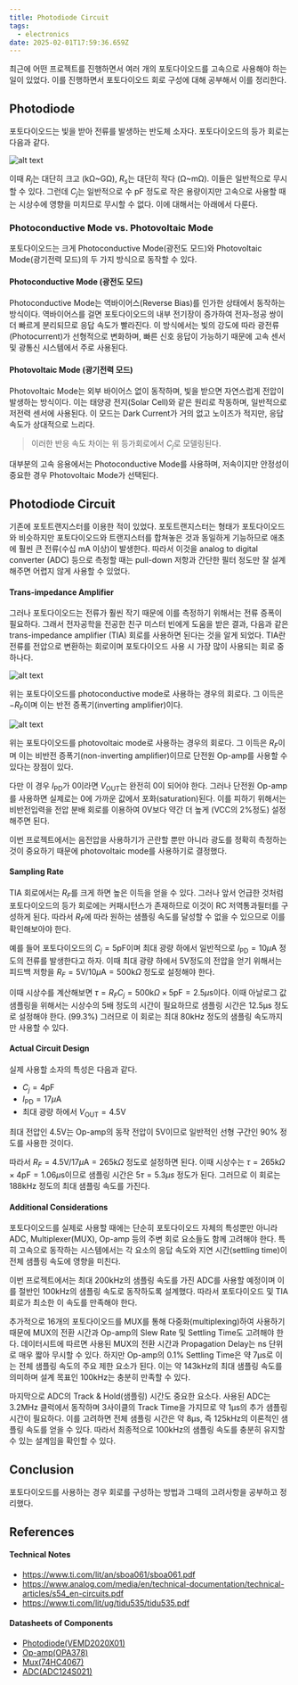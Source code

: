```yaml
---
title: Photodiode Circuit
tags:
  - electronics
date: 2025-02-01T17:59:36.659Z
---
```


최근에 어떤 프로젝트를 진행하면서 여러 개의 포토다이오드를 고속으로 사용해야 하는 일이 있었다. 이를 진행하면서 포토다이오드 회로 구성에 대해 공부해서 이를 정리한다.

## Photodiode

포토다이오드는 빛을 받아 전류를 발생하는 반도체 소자다. 포토다이오드의 등가 회로는 다음과 같다.

![alt text](image.png)

이때 $R_j$는 대단히 크고 (kΩ~GΩ), $R_s$는 대단히 작다 (Ω~mΩ). 이들은 일반적으로 무시할 수 있다. 그런데 $C_j$는 일반적으로 수 pF 정도로 작은 용량이지만 고속으로 사용할 때는 시상수에 영향을 미치므로 무시할 수 없다. 이에 대해서는 아래에서 다룬다.

### Photoconductive Mode vs. Photovoltaic Mode

포토다이오드는 크게 Photoconductive Mode(광전도 모드)와 Photovoltaic Mode(광기전력 모드)의 두 가지 방식으로 동작할 수 있다.

#### Photoconductive Mode (광전도 모드)

Photoconductive Mode는 역바이어스(Reverse Bias)를 인가한 상태에서 동작하는 방식이다. 역바이어스를 걸면 포토다이오드의 내부 전기장이 증가하여 전자-정공 쌍이 더 빠르게 분리되므로 응답 속도가 빨라진다. 이 방식에서는 빛의 강도에 따라 광전류(Photocurrent)가 선형적으로 변화하며, 빠른 신호 응답이 가능하기 때문에 고속 센서 및 광통신 시스템에서 주로 사용된다.

#### Photovoltaic Mode (광기전력 모드)

Photovoltaic Mode는 외부 바이어스 없이 동작하며, 빛을 받으면 자연스럽게 전압이 발생하는 방식이다. 이는 태양광 전지(Solar Cell)와 같은 원리로 작동하며, 일반적으로 저전력 센서에 사용된다. 이 모드는 Dark Current가 거의 없고 노이즈가 적지만, 응답 속도가 상대적으로 느리다.

> 이러한 반응 속도 차이는 위 등가회로에서 $C_j$로 모델링된다.

대부분의 고속 응용에서는 Photoconductive Mode를 사용하며, 저속이지만 안정성이 중요한 경우 Photovoltaic Mode가 선택된다.

## Photodiode Circuit

기존에 포토트랜지스터를 이용한 적이 있었다. 포토트랜지스터는 형태가 포토다이오드와 비슷하지만 포토다이오드와 트랜지스터를 합쳐놓은 것과 동일하게 기능하므로 애초에 훨씬 큰 전류(수십 mA 이상)이 발생한다. 따라서 이것을 analog to digital converter (ADC) 등으로 측정할 때는 pull-down 저항과 간단한 필터 정도만 잘 설계해주면 어렵지 않게 사용할 수 있었다.

#### Trans-impedance Amplifier

그러나 포토다이오드는 전류가 훨씬 작기 때문에 이를 측정하기 위해서는 전류 증폭이 필요하다. 그래서 전자공학을 전공한 친구 미스터 빈에게 도움을 받은 결과, 다음과 같은 trans-impedance amplifier (TIA) 회로를 사용하면 된다는 것을 알게 되었다. TIA란 전류를 전압으로 변환하는 회로이며 포토다이오드 사용 시 가장 많이 사용되는 회로 중 하나다.

![alt text](image-1.png)

위는 포토다이오드를 photoconductive mode로 사용하는 경우의 회로다. 그 이득은 $-R_F$이며 이는 반전 증폭기(inverting amplifier)이다.

![alt text](image-2.png)

위는 포토다이오드를 photovoltaic mode로 사용하는 경우의 회로다. 그 이득은 $R_F$이며 이는 비반전 증폭기(non-inverting amplifier)이므로 단전원 Op-amp를 사용할 수 있다는 장점이 있다.

다만 이 경우 $I_\text{PD}$가 0이라면 $V_\text{OUT}$는 완전히 0이 되어야 한다. 그러나 단전원 Op-amp를 사용하면 실제로는 0에 가까운 값에서 포화(saturation)된다. 이를 피하기 위해서는 비반전입력을 전압 분배 회로를 이용하여 0V보다 약간 더 높게 (VCC의 2%정도) 설정해주면 된다.

이번 프로젝트에서는 음전압을 사용하기가 곤란할 뿐만 아니라 광도를 정확히 측정하는 것이 중요하기 때문에 photovoltaic mode를 사용하기로 결정했다.

#### Sampling Rate

TIA 회로에서는 $R_F$를 크게 하면 높은 이득을 얻을 수 있다. 그러나 앞서 언급한 것처럼 포토다이오드의 등가 회로에는 커패시턴스가 존재하므로 이것이 RC 저역통과필터를 구성하게 된다. 따라서 $R_F$에 따라 원하는 샘플링 속도를 달성할 수 없을 수 있으므로 이를 확인해보아야 한다.

예를 들어 포토다이오드의 $C_j=5\text{pF}$이며 최대 광량 하에서 일반적으로 $I_\text{PD}=10\mu\text{A}$ 정도의 전류를 발생한다고 하자. 이때 최대 광량 하에서 5V정도의 전압을 얻기 위해서는 피드백 저항을 $R_F=5\text{V}/10\mu\text{A}=500\text{k}\Omega$ 정도로 설정해야 한다.

이때 시상수를 계산해보면 $\tau=R_FC_j=500\text{k}\Omega\times5\text{pF}=2.5\mu\text{s}$이다. 이때 아날로그 값 샘플링을 위해서는 시상수의 5배 정도의 시간이 필요하므로 샘플링 시간은 12.5µs 정도로 설정해야 한다. (99.3%) 그러므로 이 회로는 최대 80kHz 정도의 샘플링 속도까지만 사용할 수 있다.

#### Actual Circuit Design

실제 사용할 소자의 특성은 다음과 같다.

- $C_j=4\text{pF}$
- $I_\text{PD}=17\mu\text{A}$
- 최대 광량 하에서 $V_\text{OUT}=4.5\text{V}$

최대 전압인 4.5V는 Op-amp의 동작 전압이 5V이므로 일반적인 선형 구간인 90% 정도를 사용한 것이다.

따라서 $R_F=4.5\text{V}/17\mu\text{A}=265\text{k}\Omega$ 정도로 설정하면 된다. 이때 시상수는 $\tau=265\text{k}\Omega\times4\text{pF}=1.06\mu\text{s}$이므로 샘플링 시간은 $5\tau=5.3µs$ 정도가 된다. 그러므로 이 회로는 188kHz 정도의 최대 샘플링 속도를 가진다.

#### Additional Considerations

포토다이오드를 실제로 사용할 때에는 단순히 포토다이오드 자체의 특성뿐만 아니라 ADC, Multiplexer(MUX), Op-amp 등의 주변 회로 요소들도 함께 고려해야 한다. 특히 고속으로 동작하는 시스템에서는 각 요소의 응답 속도와 지연 시간(settling time)이 전체 샘플링 속도에 영향을 미친다.

이번 프로젝트에서는 최대 200kHz의 샘플링 속도를 가진 ADC를 사용할 예정이며 이를 절반인 100kHz의 샘플링 속도로 동작하도록 설계했다. 따라서 포토다이오드 및 TIA 회로가 최소한 이 속도를 만족해야 한다.

추가적으로 16개의 포토다이오드를 MUX를 통해 다중화(multiplexing)하여 사용하기 때문에 MUX의 전환 시간과 Op-amp의 Slew Rate 및 Settling Time도 고려해야 한다. 데이터시트에 따르면 사용된 MUX의 전환 시간과 Propagation Delay는 ns 단위로 매우 짧아 무시할 수 있다. 하지만 Op-amp의 0.1% Settling Time은 약 7µs로 이는 전체 샘플링 속도의 주요 제한 요소가 된다. 이는 약 143kHz의 최대 샘플링 속도를 의미하며 설계 목표인 100kHz는 충분히 만족할 수 있다.

마지막으로 ADC의 Track & Hold(샘플링) 시간도 중요한 요소다. 사용된 ADC는 3.2MHz 클럭에서 동작하며 3사이클의 Track Time을 가지므로 약 1µs의 추가 샘플링 시간이 필요하다. 이를 고려하면 전체 샘플링 시간은 약 8µs, 즉 125kHz의 이론적인 샘플링 속도를 얻을 수 있다. 따라서 최종적으로 100kHz의 샘플링 속도를 충분히 유지할 수 있는 설계임을 확인할 수 있다.

## Conclusion

포토다이오드를 사용하는 경우 회로를 구성하는 방법과 그때의 고려사항을 공부하고 정리했다.

## References

#### Technical Notes

- https://www.ti.com/lit/an/sboa061/sboa061.pdf
- https://www.analog.com/media/en/technical-documentation/technical-articles/s54_en-circuits.pdf
- https://www.ti.com/lit/ug/tidu535/tidu535.pdf

#### Datasheets of Components

- [Photodiode(VEMD2020X01)](https://www.lcsc.com/datasheet/lcsc_datasheet_2410121811_Vishay-Intertech-VEMD2020X01_C3210968.pdf)
- [Op-amp(OPA378)](https://www.ti.com/lit/ds/symlink/opa378.pdf)
- [Mux(74HC4067)](https://www.ti.com/lit/ds/symlink/cd74hc4067.pdf)
- [ADC(ADC124S021)](https://www.ti.com/lit/ds/symlink/adc124s021.pdf)
